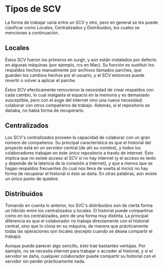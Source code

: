 # Tipos de SCV

La forma de trabajar varía entre un SCV y otro, pero en general se les puede clasificar como Locales, Centralizados y Distribuidos, los cuales se mencionan a continuación.

## Locales

Éstos SCV fueron los primeros en surgir, y aún están instalados por defecto en algunas máquinas \(por ejemplo, rcs en Mac\). Su función es sustituir los respaldos hechos manualmente por archivos llamados parches, que guardan los cambios hechos por el usuario, y el SCV entonces puede revertir o volver a aplicar el parche.

Éstos SCV efecticamente removieron la necesidad de crear respaldos con cada cambio, lo cual malgasta el espacio en la memoria y es demasiado susceptible, pero con el auge del internet vino una nueva necesidad: colaborar con otros compañeros de trabajo. Además, si el repositorio se dañaba, no había forma de recuperarlo.

## Centralizados

Los SCV's centralizados proveen la capacidad de colaborar con un gran número de compañeros. Su principal característica es que el historial del proyecto está en un servidor central \(de ahí su nombre\), y todos los colaboradores trabajan en éste único repositorio a través de internet. Ésto implica que no existe acceso al SCV si no hay internet \(y el acceso es lento y depende de la latencia de la conexión a internet\), y que a menos que se hagan respaldos frecuentes \(lo cual nos lleva de vuelta al inicio\) no hay forma de recuperar el historial si éste se daña. En otras palabras, aún existe un único punto de quiebre.

## Distribuidos

Tomando en cuenta lo anterior, los SVC's distribuidos son de cierta forma un híbrido entre los centralizados y locales. El historial puede compartirse como en los centralizados, pero de una forma muy distinta. La principal diferencia es que el colaborador no trabaja directamente con el historial central, sino que lo clona en su máquina, de manera que prácticamente todas las operaciones son locales \(excepto cuando se desea compartir el trabajo\).

Aunque puede parecer algo sencillo, ésto trae bastantes ventajas. Por ejemplo, no se necesita internet para trabajar o acceder al historial, y si el servidor se daña, cualquier colaborador puede compartir su historial con el servidor sin perder prácticamente nada.

